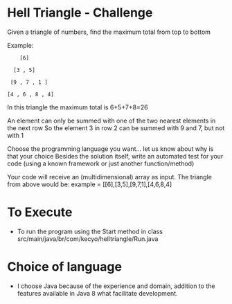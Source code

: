 # Hell Triangle - Challenge

Given a triangle of numbers, find the maximum total from top to bottom

Example:

        [6]

      [3 , 5]

     [9 , 7 , 1 ]

    [4 , 6 , 8 , 4]

In this triangle the maximum total is 6+5+7+8=26

An element can only be summed with one of the two nearest elements in the next row So the element 3 in row 2 can be summed with 9 and 7, but not with 1

Choose the programming language you want... let us know about why is that your choice Besides the solution itself, write an automated test for your code (using a known framework or just another function/method)

Your code will receive an (multidimensional) array as input. The triangle from above would be: example = [[6],[3,5],[9,7,1],[4,6,8,4]

# To Execute
- To run the program using the Start method in class src/main/java/br/com/kecyo/helltriangle/Run.java

 # Choice of language
- I choose Java because of the experience and domain, addition to the features available in Java 8 what facilitate development.